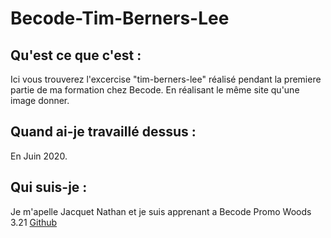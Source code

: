 # Becode-Tim-Berners-Lee





## Qu'est ce que c'est :
Ici vous trouverez l'excercise "tim-berners-lee" réalisé pendant la premiere partie de ma formation chez Becode. En réalisant le même site qu'une image donner.


## Quand ai-je travaillé dessus :

En Juin 2020.

## Qui suis-je :

Je m'apelle Jacquet Nathan et je suis apprenant a Becode Promo Woods 3.21 
[Github](https://github.com/jacquetnathan)



